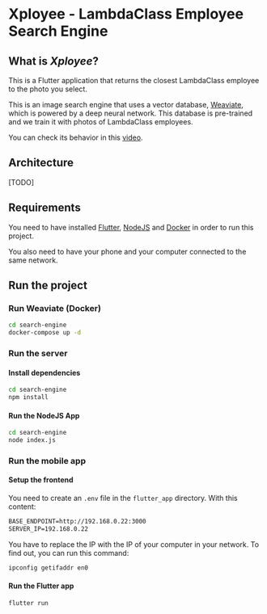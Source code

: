 # Xployee - LambdaClass Employee Search Engine

## What is _Xployee_?

This is a Flutter application that returns the closest LambdaClass employee to the photo you select.

This is an image search engine that uses a vector database, [Weaviate](https://weaviate.io/), which is powered by a deep neural network. This database is pre-trained and we train it with photos of LambdaClass employees.

You can check its behavior in this [video](https://www.youtube.com/shorts/d_Hh2Sf4ZPg).

## Architecture

[TODO]

## Requirements

You need to have installed [Flutter](https://docs.flutter.dev/get-started/install), [NodeJS](https://nodejs.org/en/download) and [Docker](https://www.docker.com/products/docker-desktop/) in order to run this project.

You also need to have your phone and your computer connected to the same network.

## Run the project

### Run Weaviate (Docker)

```bash
cd search-engine
docker-compose up -d
```

### Run the server

#### Install dependencies
```bash
cd search-engine
npm install
```

#### Run the NodeJS App

```bash
cd search-engine
node index.js
```

### Run the mobile app

#### Setup the frontend

You need to create an `.env` file in the `flutter_app` directory. With this content:
```txt
BASE_ENDPOINT=http://192.168.0.22:3000
SERVER_IP=192.168.0.22
```
You have to replace the IP with the IP of your computer in your network. To find out, you can run this command:
```sh
ipconfig getifaddr en0
```

#### Run the Flutter app

```sh
flutter run
```
